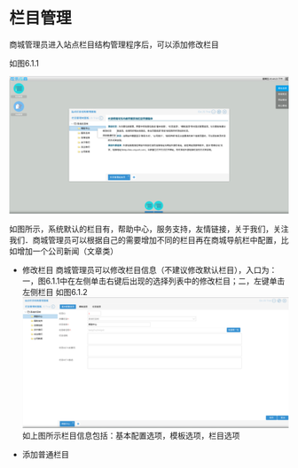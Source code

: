 # 栏目管理

商城管理员进入站点栏目结构管理程序后，可以添加修改栏目

如图6.1.1

![](../Image/网站模块/栏目结构入口.png)

如图所示，系统默认的栏目有，帮助中心，服务支持，友情链接，关于我们，关注我们．商城管理员可以根据自己的需要增加不同的栏目再在商城导航栏中配置，比如增加一个公司新闻（文章类）


* 修改栏目
商城管理员可以修改栏目信息（不建议修改默认栏目），入口为：一，图6.1.1中在左侧单击右键后出现的选择列表中的修改栏目；二，左键单击左侧栏目
如图6.1.2
![](../Image/网站模块/栏目修改.png)
如上图所示栏目信息包括：基本配置选项，模板选项，栏目选项

* 添加普通栏目
